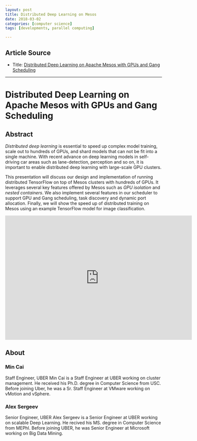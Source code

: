 ```yaml
---
layout: post
title: Distributed Deep Learning on Mesos
date: 2018-03-02
categories: [computer science]
tags: [developments, parallel computing]

---
```



## Article Source
* Title: [Distributed Deep Learning on Apache Mesos with GPUs and Gang Scheduling](https://www.youtube.com/watch?v=90JAQLRhQRo)

---


# Distributed Deep Learning on Apache Mesos with GPUs and Gang Scheduling 


## Abstract

*Distributed deep learning* is essential to speed up complex model training, scale out to hundreds of GPUs, and shard models that can not be fit into a single machine. With recent advance on deep learning models in self-driving car areas such as lane-detection, perception and so on, it is important to enable distributed deep learning with large-scale GPU clusters. 

This presentation will discuss our design and implementation of running distributed TensorFlow on top of Mesos clusters with hundreds of GPUs. It leverages several key features offered by Mesos such as *GPU isolation* and *nested containers*. We also implement several features in our scheduler to support GPU and Gang scheduling, task discovery and dynamic port allocation. Finally, we will show the speed up of distributed training on Mesos using an example TensorFlow model for image classification.

<iframe width="600" height="400" src="https://www.youtube.com/embed/90JAQLRhQRo" frameborder="0" allow="autoplay; encrypted-media" allowfullscreen></iframe>

## About

### Min Cai
Staff Engineer, UBER
Min Cai is a Staff Engineer at UBER working on cluster management. He received his Ph.D. degree in Computer Science from USC. Before joining Uber, he was a Sr. Staff Engineer at VMware working on vMotion and vSphere.

### Alex Sergeev
Senior Engineer, UBER
Alex Sergeev is a Senior Engineer at UBER working on scalable Deep Learning. He recived his MS. degree in Computer Science from MEPhI. Before joining UBER, he was Senior Engineer at Microsoft working on Big Data Mining.